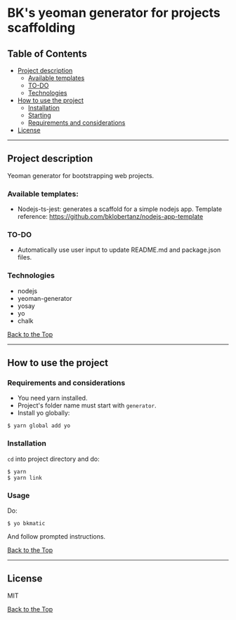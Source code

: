 # BK's yeoman generator for projects scaffolding
## Table of Contents

- [Project description](#project-description)
  - [Available templates](#available-templates)
  - [TO-DO](#to-do)
  - [Technologies](#technologies)
- [How to use the project](#how-to-use-the-project)
  - [Installation](#installation)
  - [Starting](#Starting)
  - [Requirements and considerations](#requirements-and-considerations)
- [License](#license)

---

## Project description

Yeoman generator for bootstrapping web projects.

### Available templates:

* Nodejs-ts-jest: generates a scaffold for a simple nodejs app. Template reference: https://github.com/bklobertanz/nodejs-app-template 


### TO-DO

- Automatically use user input to update README.md and package.json files.

### Technologies

- nodejs
- yeoman-generator
- yosay
- yo
- chalk

[Back to the Top](#table-of-contents)

---

## How to use the project

### Requirements and considerations

- You need yarn installed.
- Project's folder name must start with `generator`.
- Install yo globally: 
```
$ yarn global add yo
```



### Installation

`cd` into project directory and do:

```
$ yarn
$ yarn link
```


### Usage

Do:

```
$ yo bkmatic
```

And follow prompted instructions.

[Back to the Top](#table-of-contents)

---

## License

MIT

[Back to the Top](#table-of-contents)
